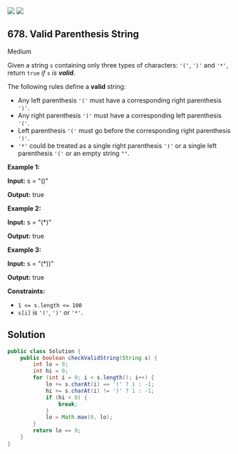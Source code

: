 [![](https://img.shields.io/github/stars/javadev/LeetCode-in-Java?label=Stars&style=flat-square)](https://github.com/javadev/LeetCode-in-Java)
[![](https://img.shields.io/github/forks/javadev/LeetCode-in-Java?label=Fork%20me%20on%20GitHub%20&style=flat-square)](https://github.com/javadev/LeetCode-in-Java/fork)

## 678\. Valid Parenthesis String

Medium

Given a string `s` containing only three types of characters: `'('`, `')'` and `'*'`, return `true` _if_ `s` _is **valid**_.

The following rules define a **valid** string:

*   Any left parenthesis `'('` must have a corresponding right parenthesis `')'`.
*   Any right parenthesis `')'` must have a corresponding left parenthesis `'('`.
*   Left parenthesis `'('` must go before the corresponding right parenthesis `')'`.
*   `'*'` could be treated as a single right parenthesis `')'` or a single left parenthesis `'('` or an empty string `""`.

**Example 1:**

**Input:** s = "()"

**Output:** true

**Example 2:**

**Input:** s = "(\*)"

**Output:** true

**Example 3:**

**Input:** s = "(\*))"

**Output:** true

**Constraints:**

*   `1 <= s.length <= 100`
*   `s[i]` is `'('`, `')'` or `'*'`.

## Solution

```java
public class Solution {
    public boolean checkValidString(String s) {
        int lo = 0;
        int hi = 0;
        for (int i = 0; i < s.length(); i++) {
            lo += s.charAt(i) == '(' ? 1 : -1;
            hi += s.charAt(i) != ')' ? 1 : -1;
            if (hi < 0) {
                break;
            }
            lo = Math.max(0, lo);
        }
        return lo == 0;
    }
}
```
